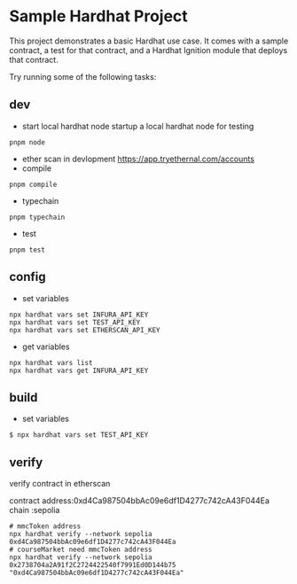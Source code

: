 # Sample Hardhat Project

This project demonstrates a basic Hardhat use case. It comes with a sample contract, a test for that contract, and a Hardhat Ignition module that deploys that contract.

Try running some of the following tasks:

## dev
- start local hardhat node
    startup a local hardhat node for testing
```shell
pnpm node
```
- ether scan in devlopment
https://app.tryethernal.com/accounts
- compile
```shell
pnpm compile
```
- typechain
```shell
pnpm typechain
```
- test
```shell
pnpm test
```

## config

- set variables
```shell
npx hardhat vars set INFURA_API_KEY
npx hardhat vars set TEST_API_KEY
npx hardhat vars set ETHERSCAN_API_KEY
```
- get variables
```shell
npx hardhat vars list
npx hardhat vars get INFURA_API_KEY
```

## build

- set variables
```shell
$ npx hardhat vars set TEST_API_KEY
```
## verify
verify contract in etherscan

contract address:0xd4Ca987504bbAc09e6df1D4277c742cA43F044Ea
chain :sepolia
```shell
# mmcToken address
npx hardhat verify --network sepolia 0xd4Ca987504bbAc09e6df1D4277c742cA43F044Ea
# courseMarket need mmcToken address
npx hardhat verify --network sepolia 0x2738704a2A91f2C2724422540f7991Ed0D144b75 "0xd4Ca987504bbAc09e6df1D4277c742cA43F044Ea"
```